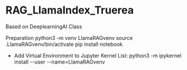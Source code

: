 # RAG_LlamaIndex_Truerea
Based on DeeplearningAI Class

Preparation
python3 -m venv LlamaRAGvenv
source .LlamaRAGvenv/bin/activate
pip install notebook
* Add Virtual Environment to Jupyter Kernel List:
python3 -m ipykernel install --user --name=LlamaRAGvenv


